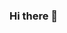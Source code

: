 ### Hi there 👋

<!--
**RishabhVerma098/RishabhVerma098** is a ✨ _special_ ✨ repository because its `README.md` (this file) appears on your GitHub profile.

### 👋 Hello World !  <img src="https://github.com/TheDudeThatCode/TheDudeThatCode/blob/master/Assets/Earth.gif" width="24px">
  
:heart: Programming | :black_heart: React | :blue_heart: Anime
  
I am a MERN Stack Developer .I love Web development and Cyber Security. 

- 🔭 I’m currently working on something interesting (❁´◡`❁)🐱‍👤.
- 🌱 I’m currently learning Data Science | Full Stack Web development | App Development | NLP | Cyber Security
- 👯 I’m looking to collaborate on Machine Learning and Web Development Projects <img src="https://media.giphy.com/media/WUlplcMpOCEmTGBtBW/giphy.gif" width="30">
- 💬 Ask me about anything. I will try to help you as much as I can.
- ⚡ Quote: There is always time. You just have to find it.

